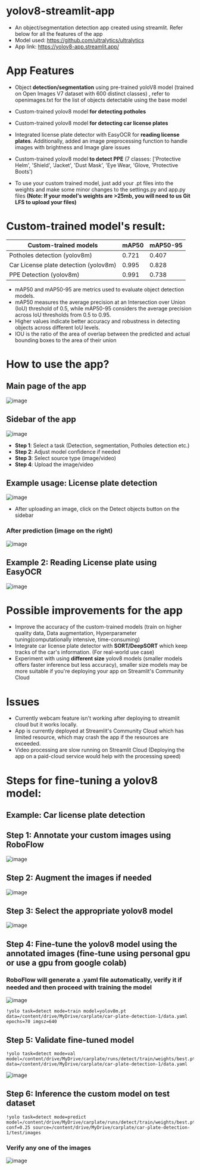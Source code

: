 # yolov8-streamlit-app 
* An object/segmentation detection app created using streamlit. Refer below for all the features of the app
* Model used: https://github.com/ultralytics/ultralytics
* App link: https://yolov8-app.streamlit.app/

# App Features 
* Object **detection/segmentation** using pre-trained yoloV8 model (trained on Open Images V7 dataset with 600 distinct classes) , refer to openimages.txt for the list of objects detectable using the base model
  
* Custom-trained yolov8 model **for detecting potholes** 
  
* Custom-trained yolov8 model **for detecting car license plates** 
  
* Integrated license plate detector with EasyOCR for **reading license plates**. Additionally, added an image preprocessing function to handle images with brightness and Image glare issues
  
* Custom-trained yolov8 model **to detect PPE** (7 classes: ['Protective Helm', 'Shield', 'Jacket', 'Dust Mask', 'Eye Wear, 'Glove, 'Protective Boots')
  
* To use your custom trained model, just add your .pt files into the weights and make some minor changes to the settings.py and app.py files **(Note: If your model's weights are >25mb, you will need to us Git LFS to upload your files)**

# Custom-trained model's result:
|    Custom-trained models    |      mAP50      | mAP50-95|
|---------------              |-----------------|-------  |
| Potholes detection (yolov8m)          |       0.721     | 0.407   |
| Car License plate detection (yolov8m)|       0.995     | 0.828   |
| PPE Detection  (yolov8m)              |       0.991     | 0.738   | 

* mAP50 and mAP50-95 are metrics used to evaluate object detection models.
* mAP50 measures the average precision at an Intersection over Union (IoU) threshold of 0.5, while mAP50-95 considers the average precision across IoU thresholds from 0.5 to 0.95.
* Higher values indicate better accuracy and robustness in detecting objects across different IoU levels.
* IOU is the ratio of the area of overlap between the predicted and actual bounding boxes to the area of their union

# How to use the app?
## Main page of the app
![image](https://github.com/ongaunjie1/yolov8-streamlit/assets/118142884/cb74c49e-a5dc-499d-ba20-a61a38b1919f)

## Sidebar of the app
![image](https://github.com/ongaunjie1/yolov8-streamlit/assets/118142884/6a181ef5-1a5c-4168-ba5f-e615273edfd9)
* **Step 1**: Select a task (Detection, segmentation, Potholes detection etc.)
* **Step 2**: Adjust model confidence if needed
* **Step 3**: Select source type (image/video)
* **Step 4**: Upload the image/video

## Example usage: License plate detection 
![image](https://github.com/ongaunjie1/yolov8-streamlit/assets/118142884/ac717b2b-84b0-4d15-a137-ad1a27e9db96)
* After uploading an image, click on the Detect objects button on the sidebar

### After prediction (image on the right)
![image](https://github.com/ongaunjie1/yolov8-streamlit/assets/118142884/68334ace-0051-4f75-9f1e-3ed7b5d1d4f8)

## Example 2: Reading License plate using EasyOCR
![image](https://github.com/ongaunjie1/yolov8-streamlit/assets/118142884/f72dde77-135d-4559-891d-65c2e16ad764)

# Possible improvements for the app
* Improve the accuracy of the custom-trained models (train on higher quality data, Data augmentation, Hyperparameter tuning(computationally intensive, time-consuming)
* Integrate car license plate detector with **SORT/DeepSORT** which keep tracks of the car's information. (For real-world use case)
* Experiment with using **different size** yolov8 models (smaller models offers faster inference but less accuracy), smaller size models may be more suitable if you're deploying your app on Streamlit's Community Cloud

# Issues
* Currently webcam feature isn't working after deploying to streamlit cloud but it works locally.
* App is currently deployed at Streamlit's Community Cloud which has limited resource, which may crash the app if the resources are exceeded.
* Video processing are slow running on Streamlit Cloud (Deploying the app on a paid-cloud service would help with the processing speed)

# Steps for fine-tuning a yolov8 model: 
## Example: Car license plate detection

## Step 1: Annotate your custom images using RoboFlow
![image](https://github.com/ongaunjie1/yolov8-streamlit/assets/118142884/ee93751a-922a-466f-bc9e-a90392cfda2f)

## Step 2: Augment the images if needed
![image](https://github.com/ongaunjie1/yolov8-streamlit/assets/118142884/7e81982b-38a1-4373-abdb-d93ff51c766c)

## Step 3: Select the appropriate yolov8 model 
![image](https://github.com/ongaunjie1/yolov8-streamlit/assets/118142884/5f10edbf-e12b-4588-89f6-5cb4d14fe2bc)

## Step 4: Fine-tune the yolov8 model using the annotated images (fine-tune using personal gpu or use a gpu from google colab)
### RoboFlow will generate a .yaml file automatically, verify it if needed and then proceed with training the model
![image](https://github.com/ongaunjie1/yolov8-streamlit/assets/118142884/3e02d882-73ca-4ef8-b1ce-4251212f9f6f)
```
!yolo task=detect mode=train model=yolov8m.pt data=/content/drive/MyDrive/carplate/car-plate-detection-1/data.yaml epochs=70 imgsz=640 
```

## Step 5: Validate fine-tuned model
```
!yolo task=detect mode=val model=/content/drive/MyDrive/carplate/runs/detect/train/weights/best.pt data=/content/drive/MyDrive/carplate/car-plate-detection-1/data.yaml
```
![image](https://github.com/ongaunjie1/yolov8-streamlit/assets/118142884/242109a8-3859-455c-b0b3-65f2d2c7ccb7)

## Step 6: Inference the custom model on test dataset
```
!yolo task=detect mode=predict model=/content/drive/MyDrive/carplate/runs/detect/train/weights/best.pt conf=0.25 source=/content/drive/MyDrive/carplate/car-plate-detection-1/test/images
```
### Verify any one of the images
![image](https://github.com/ongaunjie1/yolov8-streamlit/assets/118142884/c673fc62-7dbe-4b94-8d39-241d56cf4522)



  


